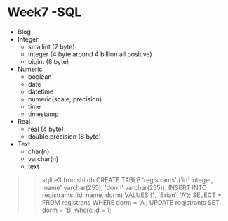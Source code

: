 # Week7 -SQL

* Blog
* Integer
  * smallint (2 byte)
  * integer (4 byte around 4 billion all positive)
  * bigint (8 byte)
* Numeric
  * boolean
  * date
  * datetime
  * numeric(scale, precision)
  * time
  * timestamp
* Real
  * real (4 byte)
  * double precision (8 byte)
* Text
  * char(n)
  * varchar(n)
  * text

>> sqlite3 fromshi.db
>> CREATE TABLE 'registrants' ('id' integer, 'name' varchar(255), 'dorm' varchar(255));
>> INSERT INTO registrants (id, name, dorm) VALUES (1, 'Brian', 'A');
>> SELECT * FROM registrans WHERE dorm = 'A';
>> UPDATE registrants SET dorm = 'B' where id = 1;
>>
